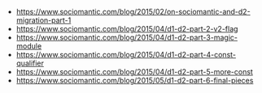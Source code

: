 <!--
Title: Cross post of Sociomantic D2 migration articles
Date: 20150731T064300.000000
Tags: code
-->

* https://www.sociomantic.com/blog/2015/02/on-sociomantic-and-d2-migration-part-1
* https://www.sociomantic.com/blog/2015/04/d1-d2-part-2-v2-flag
* https://www.sociomantic.com/blog/2015/04/d1-d2-part-3-magic-module
* https://www.sociomantic.com/blog/2015/04/d1-d2-part-4-const-qualifier
* https://www.sociomantic.com/blog/2015/04/d1-d2-part-5-more-const
* https://www.sociomantic.com/blog/2015/05/d1-d2-part-6-final-pieces
